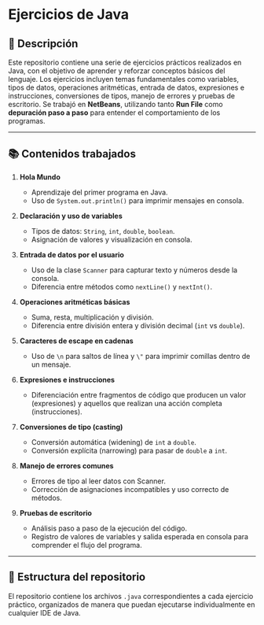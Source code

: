 # Ejercicios de Java

## 📌 Descripción
Este repositorio contiene una serie de ejercicios prácticos realizados en Java, con el objetivo de aprender y reforzar conceptos básicos del lenguaje. Los ejercicios incluyen temas fundamentales como variables, tipos de datos, operaciones aritméticas, entrada de datos, expresiones e instrucciones, conversiones de tipos, manejo de errores y pruebas de escritorio. Se trabajó en **NetBeans**, utilizando tanto **Run File** como **depuración paso a paso** para entender el comportamiento de los programas.

---

## 📚 Contenidos trabajados

1. **Hola Mundo**  
   - Aprendizaje del primer programa en Java.  
   - Uso de `System.out.println()` para imprimir mensajes en consola.

2. **Declaración y uso de variables**  
   - Tipos de datos: `String`, `int`, `double`, `boolean`.  
   - Asignación de valores y visualización en consola.

3. **Entrada de datos por el usuario**  
   - Uso de la clase `Scanner` para capturar texto y números desde la consola.  
   - Diferencia entre métodos como `nextLine()` y `nextInt()`.

4. **Operaciones aritméticas básicas**  
   - Suma, resta, multiplicación y división.  
   - Diferencia entre división entera y división decimal (`int` vs `double`).

5. **Caracteres de escape en cadenas**  
   - Uso de `\n` para saltos de línea y `\"` para imprimir comillas dentro de un mensaje.

6. **Expresiones e instrucciones**  
   - Diferenciación entre fragmentos de código que producen un valor (expresiones) y aquellos que realizan una acción completa (instrucciones).

7. **Conversiones de tipo (casting)**  
   - Conversión automática (widening) de `int` a `double`.  
   - Conversión explícita (narrowing) para pasar de `double` a `int`.

8. **Manejo de errores comunes**  
   - Errores de tipo al leer datos con Scanner.  
   - Corrección de asignaciones incompatibles y uso correcto de métodos.

9. **Pruebas de escritorio**  
   - Análisis paso a paso de la ejecución del código.  
   - Registro de valores de variables y salida esperada en consola para comprender el flujo del programa.

---

## 📂 Estructura del repositorio
El repositorio contiene los archivos `.java` correspondientes a cada ejercicio práctico, organizados de manera que puedan ejecutarse individualmente en cualquier IDE de Java.
